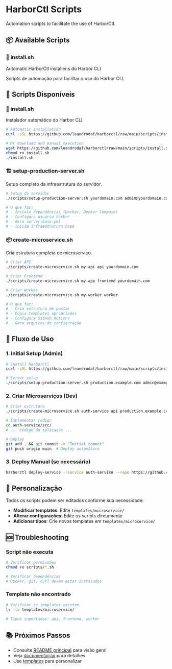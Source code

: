 # HarborCtl Scripts

Automation scripts to facilitate the use of HarborCtl.

## 📦 Available Scripts

### 🔧 install.sh
Automatic HarborCtl installer.s do Harbor CLI

Scripts de automação para facilitar o uso do Harbor CLI.

## 📂 Scripts Disponíveis

### 🚀 install.sh
Instalador automático do Harbor CLI.

```bash
# Automatic installation
curl -sSL https://github.com/leandrodaf/harborctl/raw/main/scripts/install.sh | bash

# Or download and manual execution
wget https://github.com/leandrodaf/harborctl/raw/main/scripts/install.sh
chmod +x install.sh
./install.sh
```

### 🏗️ setup-production-server.sh
Setup completo da infraestrutura do servidor.

```bash
# Setup do servidor
./scripts/setup-production-server.sh yourdomain.com admin@yourdomain.com

# O que faz:
# - Instala dependências (Docker, Docker Compose)
# - Configura usuário harbor
# - Gera server-base.yml
# - Inicia infraestrutura base
```

### 📦 create-microservice.sh
Cria estrutura completa de microserviço.

```bash
# Criar API
./scripts/create-microservice.sh my-api api yourdomain.com

# Criar Frontend
./scripts/create-microservice.sh my-app frontend yourdomain.com

# Criar Worker
./scripts/create-microservice.sh my-worker worker

# O que faz:
# - Cria estrutura de pastas
# - Copia templates apropriados
# - Configura GitHub Actions
# - Gera arquivos de configuração
```

## 🎯 Fluxo de Uso

### 1. Initial Setup (Admin)
```bash
# Install HarborCtl
curl -sSL https://github.com/leandrodaf/harborctl/raw/main/scripts/install.sh | bash

# Server setup
./scripts/setup-production-server.sh production.example.com admin@example.com
```

### 2. Criar Microserviços (Dev)
```bash
# Criar estrutura
./scripts/create-microservice.sh auth-service api production.example.com

# Implementar código
cd auth-service/src/
# ... código da aplicação ...

# Deploy
git add . && git commit -m "Initial commit"
git push origin main  # Deploy automático
```

### 3. Deploy Manual (se necessário)
```bash
harborctl deploy-service --service auth-service --repo https://github.com/company/auth-service.git
```

## 🔧 Personalização

Todos os scripts podem ser editados conforme sua necessidade:

- **Modificar templates**: Edite `templates/microservice/`
- **Alterar configurações**: Edite os scripts diretamente
- **Adicionar tipos**: Crie novos templates em `templates/microservice/`

## 🆘 Troubleshooting

### Script não executa
```bash
# Verificar permissões
chmod +x scripts/*.sh

# Verificar dependências
# Docker, git, curl devem estar instalados
```

### Template não encontrado
```bash
# Verificar se templates existem
ls -la templates/microservice/

# Tipos suportados: api, frontend, worker
```

## 📚 Próximos Passos

- Consulte [README principal](../README.md) para visão geral
- Veja [documentação](../docs/) para detalhes
- Use [templates](../templates/) para personalizar

